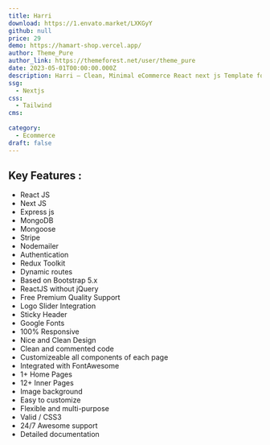 ```yaml
---
title: Harri
download: https://1.envato.market/LXKGyY
github: null
price: 29
demo: https://hamart-shop.vercel.app/
author: Theme_Pure
author_link: https://themeforest.net/user/theme_pure
date: 2023-05-01T00:00:00.000Z
description: Harri – Clean, Minimal eCommerce React next js Template for multipurpose (Mobile, Laptop, Monitor, Hub, Kittle, watch Multipurpose template, watch store).
ssg:
  - Nextjs
css:
  - Tailwind
cms:
  
category:
  - Ecommerce
draft: false
---
```

## Key Features :

- React JS
- Next JS
- Express js
- MongoDB
- Mongoose
- Stripe
- Nodemailer
- Authentication
- Redux Toolkit
- Dynamic routes
- Based on Bootstrap 5.x
- ReactJS without jQuery
- Free Premium Quality Support
- Logo Slider Integration
- Sticky Header
- Google Fonts
- 100% Responsive
- Nice and Clean Design
- Clean and commented code
- Customizeable all components of each page
- Integrated with FontAwesome
- 1+ Home Pages
- 12+ Inner Pages
- Image background
- Easy to customize
- Flexible and multi-purpose
- Valid / CSS3
- 24/7 Awesome support
- Detailed documentation